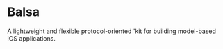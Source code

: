 # Balsa
A lightweight and flexible protocol-oriented 'kit for building model-based iOS applications.
